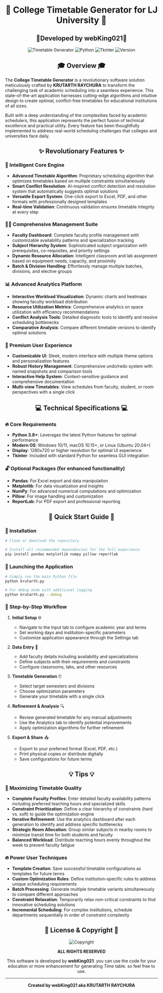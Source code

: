 <div align="center">

# 🏫 College Timetable Generator for LJ University 🏫

## 🌟Developed by **webKing021**🌟

<img src="https://img.shields.io/badge/Timetable-Generator-blue?style=for-the-badge&logo=calendar" alt="Timetable Generator"/>
<img src="https://img.shields.io/badge/Python-3.x-green?style=for-the-badge&logo=python" alt="Python"/>
<img src="https://img.shields.io/badge/GUI-Tkinter-orange?style=for-the-badge&logo=python" alt="Tkinter"/>
<img src="https://img.shields.io/badge/Version-2.0-purple?style=for-the-badge" alt="Version"/>

</div>

<div align="center">

## 🎓 Overview 🎓

</div>

The **College Timetable Generator** is a revolutionary software solution meticulously crafted by **KRUTARTH RAYCHURA** to transform the challenging task of academic scheduling into a seamless experience. This state-of-the-art application harnesses cutting-edge algorithms and intuitive design to create optimal, conflict-free timetables for educational institutions of all sizes.

Built with a deep understanding of the complexities faced by academic schedulers, this application represents the perfect fusion of technical excellence and practical utility. Every feature has been thoughtfully implemented to address real-world scheduling challenges that colleges and universities face daily.

<div align="center">

## ✨ Revolutionary Features ✨

</div>

### 🚀 Intelligent Core Engine
- **Advanced Timetable Algorithm**: Proprietary scheduling algorithm that optimizes timetables based on multiple constraints simultaneously
- **Smart Conflict Resolution**: AI-inspired conflict detection and resolution system that automatically suggests optimal solutions
- **Versatile Export System**: One-click export to Excel, PDF, and other formats with professionally designed templates
- **Real-time Validation**: Continuous validation ensures timetable integrity at every step

### 👨‍🏫 Comprehensive Management Suite
- **Faculty Dashboard**: Complete faculty profile management with customizable availability patterns and specialization tracking
- **Subject Hierarchy System**: Sophisticated subject organization with prerequisites, co-requisites, and priority settings
- **Dynamic Resource Allocation**: Intelligent classroom and lab assignment based on equipment needs, capacity, and proximity
- **Batch & Division Handling**: Effortlessly manage multiple batches, divisions, and elective groups

### 📊 Advanced Analytics Platform
- **Interactive Workload Visualization**: Dynamic charts and heatmaps showing faculty workload distribution
- **Resource Utilization Metrics**: Comprehensive analytics on space utilization with efficiency recommendations
- **Conflict Analysis Tools**: Detailed diagnostic tools to identify and resolve scheduling bottlenecks
- **Comparative Analysis**: Compare different timetable versions to identify optimal solutions

### 🎨 Premium User Experience
- **Customizable UI**: Sleek, modern interface with multiple theme options and personalization features
- **Robust History Management**: Comprehensive undo/redo system with named snapshots and comparison tools
- **Interactive Help System**: Context-sensitive guidance and comprehensive documentation
- **Multi-view Timetables**: View schedules from faculty, student, or room perspectives with a single click

<div align="center">

## 💻 Technical Specifications 💻

</div>

### 🔥 Core Requirements
- **Python 3.8+**: Leverages the latest Python features for optimal performance
- **Modern OS**: Windows 10/11, macOS 10.15+, or Linux (Ubuntu 20.04+)
- **Display**: 1280x720 or higher resolution for optimal UI experience
- **Tkinter**: Included with standard Python for seamless GUI integration

### 🔓 Optional Packages (for enhanced functionality)
- **Pandas**: For Excel export and data manipulation
- **Matplotlib**: For data visualization and insights
- **NumPy**: For advanced numerical computations and optimization
- **Pillow**: For image handling and customization
- **ReportLab**: For PDF export and professional reporting

<div align="center">

## 🚀 Quick Start Guide 🚀

</div>

### 📍 Installation

```bash
# Clone or download the repository.

# Install all recommended dependencies for the full experience
pip install pandas matplotlib numpy pillow reportlab
```

### 🔔 Launching the Application

```bash
# Simply run the main Python file
python krutarth.py

# For debug mode with additional logging
python krutarth.py --debug
```

### 📃 Step-by-Step Workflow

1. **Initial Setup** 🌐
   - Navigate to the Input tab to configure academic year and terms
   - Set working days and institution-specific parameters
   - Customize application appearance through the Settings tab

2. **Data Entry** 📝
   - Add faculty details including availability and specializations
   - Define subjects with their requirements and constraints
   - Configure classrooms, labs, and other resources

3. **Timetable Generation** ⏰
   - Select target semesters and divisions
   - Choose optimization parameters
   - Generate your timetable with a single click

4. **Refinement & Analysis** 🔍
   - Review generated timetable for any manual adjustments
   - Use the Analytics tab to identify potential improvements
   - Apply optimization algorithms for further refinement

5. **Export & Share** 📤
   - Export to your preferred format (Excel, PDF, etc.)
   - Print physical copies or distribute digitally
   - Save configurations for future terms

<div align="center">

## 💡 Tips 💡

</div>

### 🌟 Maximizing Timetable Quality

- **Complete Faculty Profiles**: Enter detailed faculty availability patterns including preferred teaching hours and specialized skills
- **Constraint Prioritization**: Define a clear hierarchy of constraints (hard vs. soft) to guide the optimization engine
- **Iterative Refinement**: Use the analytics dashboard after each generation to identify and address specific bottlenecks
- **Strategic Room Allocation**: Group similar subjects in nearby rooms to minimize transit time for both students and faculty
- **Balanced Workload**: Distribute teaching hours evenly throughout the week to prevent faculty fatigue

### 🔥 Power User Techniques

- **Template Creation**: Save successful timetable configurations as templates for future terms
- **Custom Optimization Rules**: Define institution-specific rules to address unique scheduling requirements
- **Batch Processing**: Generate multiple timetable variants simultaneously to compare different approaches
- **Constraint Relaxation**: Temporarily relax non-critical constraints to find innovative scheduling solutions
- **Incremental Scheduling**: For complex institutions, schedule departments sequentially in order of constraint complexity

<div align="center">

## 📝 License & Copyright 📝

</div>

<div align="center">
<img src="https://img.shields.io/badge/Copyright%20©%202025-KRUTARTH%20RAYCHURA-blue?style=for-the-badge" alt="Copyright"/>

**ALL RIGHTS RESERVED**

This software is developed by **webKing021**. you can use the code for your education or more enhancement for generating Time table. so feel free to use.

</div>

---

<div align="center">


**Created by webKing021 aka KRUTARTH RAYCHURA**
</div>
